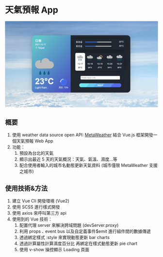 # 天氣預報 App

![image](https://raw.githubusercontent.com/SheepNDW/weather-web-app/master/src/assets/weatherAppDemo.gif)

## 概要

1. 使用 weather data source open API: <a href="https://www.metaweather.com/api/">MetaWeather</a> 結合 Vue.js 框架開發一個天氣預報 Web App
2. 功能：
   1. 預設為台北的天氣
   2. 顯示出最近 5 天的天氣概況：天氣、氣溫、濕度...等
   3. 配合使用者輸入的城市名動態更新天氣資料 (城市僅限 MetaWeather 支援之城市)

## 使用技術&方法

1. 建立 Vue Cli 開發環境 (Vue2)
2. 使用 SCSS 進行樣式開發
3. 使用 axios 來呼叫第三方 api
4. 使用到的 Vue 技術：
   1. 配置代理 server 來解決跨域問題 (devServer.proxy)
   2. 利用 props ､ event bus 以及自定義事件$emit 進行組件間的數據傳遞
   3. 透過綁定樣式 :style 來實現動態更新 bar charts
   4. 透過計算屬性計算濕度百分比 再綁定在樣式動態更新 pie chart
   5. 使用 v-show 操控顯示 Loading 頁面
